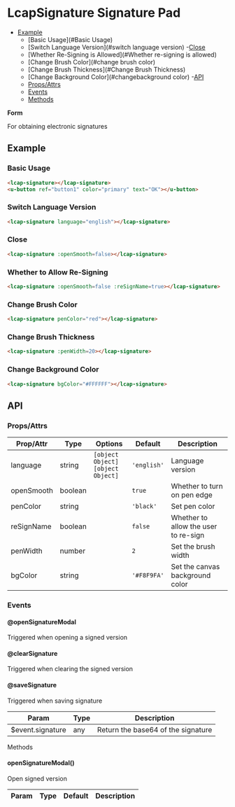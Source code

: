 <!-- The README.md is automatically generated based on api.yaml and docs/*.md for easy viewing on GitHub and NPM. If you need to modify, please view the source file -->

# LcapSignature Signature Pad

- [Example](#example)
    - [Basic Usage](#Basic Usage)
    - [Switch Language Version](#switch language version)
    -[Close](#close)
    - [Whether Re-Signing is Allowed](#Whether re-signing is allowed)
    - [Change Brush Color](#change brush color)
    - [Change Brush Thickness](#Change Brush Thickness)
    - [Change Background Color](#changebackground color)
-[API]()
    - [Props/Attrs](#propsattrs)
    - [Events](#events)
    - [Methods](#methods)

**Form**

For obtaining electronic signatures

## Example
### Basic Usage

``` html
<lcap-signature></lcap-signature>
<u-button ref="button1" color="primary" text="OK"></u-button>
```

### Switch Language Version
``` html
<lcap-signature language="english"></lcap-signature>
```

### Close
``` html
<lcap-signature :openSmooth=false></lcap-signature>
```

### Whether to Allow Re-Signing
``` html
<lcap-signature :openSmooth=false :reSignName=true></lcap-signature>
```

### Change Brush Color
``` html
<lcap-signature penColor="red"></lcap-signature>
```

### Change Brush Thickness
``` html
<lcap-signature :penWidth=20></lcap-signature>
```

### Change Background Color
``` html
<lcap-signature bgColor="#FFFFFF"></lcap-signature>
```

## API
### Props/Attrs

| Prop/Attr | Type | Options | Default | Description |
| --------- | ---- | ------- | ------- | ----------- |
| language | string | `[object Object]`<br/>`[object Object]` | `'english'` | Language version |
| openSmooth | boolean | | `true` | Whether to turn on pen edge |
| penColor | string | | `'black'` | Set pen color |
| reSignName | boolean | | `false` | Whether to allow the user to re-sign |
| penWidth | number | | `2` | Set the brush width |
| bgColor | string | | `'#F8F9FA'` | Set the canvas background color |

### Events

#### @openSignatureModal

Triggered when opening a signed version

#### @clearSignature

Triggered when clearing the signed version

#### @saveSignature

Triggered when saving signature

| Param | Type | Description |
| ----- | ---- | ----------- |
| $event.signature | any | Return the base64 of the signature |

Methods

#### openSignatureModal()

Open signed version

| Param | Type | Default | Description |
| ----- | ---- | ------- | ----------- |

